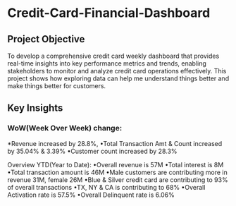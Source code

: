 # Credit-Card-Financial-Dashboard
## Project Objective
To develop a comprehensive credit card weekly dashboard that provides real-time insights into key performance metrics and trends, enabling stakeholders to monitor and analyze credit card operations effectively. This project shows how exploring data can help me understand things better and make things better for customers.
## Key Insights
### WoW(Week Over Week) change:
*Revenue increased by 28.8%,
•Total Transaction Amt & Count increased by 35.04% & 3.39%
•Customer count increased by 28.3%

Overview YTD(Year to Date):
•Overall revenue is 57M
•Total interest is 8M
•Total transaction amount is 46M
•Male customers are contributing more in revenue 31M, female 26M
•Blue & Silver credit card are contributing to 93% of overall transactions
•TX, NY & CA is contributing to 68%
•Overall Activation rate is 57.5%
•Overall Delinquent rate is 6.06%
